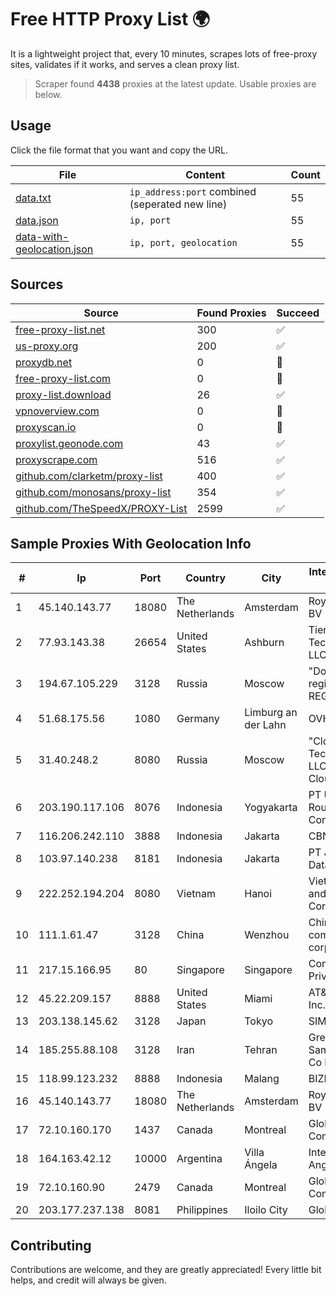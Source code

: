 
# Free HTTP Proxy List 🌍

It is a lightweight project that, every 10 minutes, scrapes lots of free-proxy sites, validates if it works, and serves a clean proxy list.


> Scraper found **4438** proxies at the latest update. Usable proxies are below.

## Usage

Click the file format that you want and copy the URL.


|File|Content|Count|
|----|-------|-----|
|[data.txt](https://raw.githubusercontent.com/themiralay/Proxy-List-World/master/data.txt)|`ip_address:port` combined (seperated new line)|55|
|[data.json](https://raw.githubusercontent.com/themiralay/Proxy-List-World/master/data.json)|`ip, port`|55|
|[data-with-geolocation.json](https://raw.githubusercontent.com/themiralay/Proxy-List-World/master/data-with-geolocation.json)|`ip, port, geolocation`|55|

## Sources

|Source|Found Proxies|Succeed|
|------|-------------|-------|
|[free-proxy-list.net](https://free-proxy-list.net)|300|✅|
|[us-proxy.org](https://www.us-proxy.org)|200|✅|
|[proxydb.net](http://proxydb.net)|0|🚫|
|[free-proxy-list.com](https://free-proxy-list.com/?page=&port=&type%5B%5D=http&type%5B%5D=https&up_time=0&search=Search)|0|🚫|
|[proxy-list.download](https://www.proxy-list.download/HTTP)|26|✅|
|[vpnoverview.com](https://vpnoverview.com/privacy/anonymous-browsing/free-proxy-servers)|0|🚫|
|[proxyscan.io](https://www.proxyscan.io)|0|🚫|
|[proxylist.geonode.com](https://proxylist.geonode.com/api/proxy-list?limit=300&page=1&sort_by=lastChecked&sort_type=desc&protocols=http,https)|43|✅|
|[proxyscrape.com](https://api.proxyscrape.com/v2/?request=displayproxies&protocol=http&timeout=10000&country=all&ssl=all&anonymity=all)|516|✅|
|[github.com/clarketm/proxy-list](https://raw.githubusercontent.com/clarketm/proxy-list/master/proxy-list-raw.txt)|400|✅|
|[github.com/monosans/proxy-list](https://raw.githubusercontent.com/monosans/proxy-list/main/proxies/http.txt)|354|✅|
|[github.com/TheSpeedX/PROXY-List](https://raw.githubusercontent.com/TheSpeedX/PROXY-List/master/http.txt)|2599|✅|


## Sample Proxies With Geolocation Info

|#|Ip|Port|Country|City|Internet Service Provider|
|-|--|----|-------|----|-------------------------|
|1|45.140.143.77|18080|The Netherlands|Amsterdam|RoyaleHosting BV|
|2|77.93.143.38|26654|United States|Ashburn|Tier.Net Technologies LLC|
|3|194.67.105.229|3128|Russia|Moscow|"Domain names registrar REG.RU", Ltd|
|4|51.68.175.56|1080|Germany|Limburg an der Lahn|OVH SAS|
|5|31.40.248.2|8080|Russia|Moscow|"Cloud Technologies" LLC trading as Cloud.ru|
|6|203.190.117.106|8076|Indonesia|Yogyakarta|PT Union Routelink Communication|
|7|116.206.242.110|3888|Indonesia|Jakarta|CBN|
|8|103.97.140.238|8181|Indonesia|Jakarta|PT Jembatan Data Pangrango|
|9|222.252.194.204|8080|Vietnam|Hanoi|VietNam Post and Telecom Corporation|
|10|111.1.61.47|3128|China|Wenzhou|China Mobile communications corporation|
|11|217.15.166.95|80|Singapore|Singapore|Contabo Asia Private Limited|
|12|45.22.209.157|8888|United States|Miami|AT&T Services, Inc.|
|13|203.138.145.62|3128|Japan|Tokyo|SIMPLEIA|
|14|185.255.88.108|3128|Iran|Tehran|Green Web Samaneh Novin Co Ltd|
|15|118.99.123.232|8888|Indonesia|Malang|BIZNET|
|16|45.140.143.77|18080|The Netherlands|Amsterdam|RoyaleHosting BV|
|17|72.10.160.170|1437|Canada|Montreal|GloboTech Communications|
|18|164.163.42.12|10000|Argentina|Villa Ángela|Interret Villa Angela SRL|
|19|72.10.160.90|2479|Canada|Montreal|GloboTech Communications|
|20|203.177.237.138|8081|Philippines|Iloilo City|Globe Telecom|



## Contributing

Contributions are welcome, and they are greatly appreciated! Every
little bit helps, and credit will always be given.


